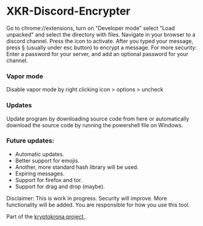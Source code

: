 # XKR-Discord-Encrypter

Go to chrome://extensions, turn on "Developer mode" select "Load unpacked" and select the directory with files. Navigate in your browser to a discord channel. Press the icon to activate. After you typed your message, press § (usually under esc button) to encrypt a message. 
For more security: Enter a password for your server, and add an optional password for your channel. 

<h3> Vapor mode </h3>
Disable vapor mode by right clicking icon > options > uncheck

<h3> Updates </h3>
Update program by downloading source code from here or automatically download the source code by running the powershell file on Windows. 

<h3> Future updates:</h3>
<ul> 
<li>Automatic updates.</li>
<li>Better support for emojis.</li>
<li>Another, more standard hash library will be used.</li>
<li>Expiring messages. </li>
<li>Support for firefox and tor. </li>
<li>Support for drag and drop (maybe).</li>
</ul>

Disclaimer: This is work in progress. Security will improve. More functionality will be added. You are responsible for how you use this tool.

Part of the <a href="https://kryptokrona.se"> kryptokrona project </a>.
